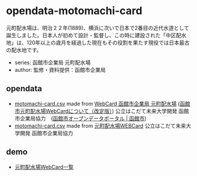 # opendata-motomachi-card

元町配水場は、明治２２年(1889)、横浜に次いで日本で2番目の近代水道として誕生しました。日本人が初めて設計・監督し、この時に建設された「中区配水地」は、120年以上の歳月を経過した現在もその役割を果たす現役では日本最古の配水地です。

- series: 函館市企業局 元町配水場
- author: 監修・資料提供：函館市企業局

## opendata

- [motomachi-card.csv](motomachi-card.csv) made from [WebCard 函館市企業局 元町配水場](https://sslab.c.fun.ac.jp/webcard/motomachi/) ([函館市元町配水場WebCardについて（改定版）](https://www.city.hakodate.hokkaido.jp/docs/2014022500477/file_contents/WebCard.pdf)) 公立はこだて未来大学開発 函館市企業局協力　([函館市オープンデータポータル | 函館市](https://www.city.hakodate.hokkaido.jp/docs/2016072200055/))
- [motomachi-card.csv](motomachi-card.csv) made from [元町配水場WEBCard](https://www.city.hakodate.hokkaido.jp/docs/2016072200055/) 公立はこだて未来大学開発 函館市企業局協力

## demo

- [元町配水場WebCard一覧](https://code4fukui.github.io/opendata-motomachi-card/)
